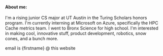#### About me:
I'm a rising junior CS major at UT Austin in the Turing Scholars honors program. I'm currently interning at Microsoft on Azure, specifically the HPC Cache metrics team. I went to Bronx Science for high school. I'm interested in making cool, innovative stuff, product development, robotics, snow cones, and a bunch more.

email is {firstname} @ this website
